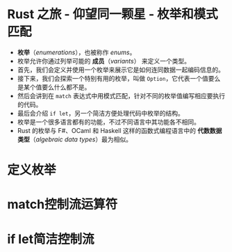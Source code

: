 # Rust 之旅 - 仰望同一颗星 - 枚举和模式匹配

- **枚举**（*enumerations*），也被称作 *enums*。
- 枚举允许你通过列举可能的 **成员**（*variants*） 来定义一个类型。
- 首先，我们会定义并使用一个枚举来展示它是如何连同数据一起编码信息的。
- 接下来，我们会探索一个特别有用的枚举，叫做 `Option`，它代表一个值要么是某个值要么什么都不是。
- 然后会讲到在 `match` 表达式中用模式匹配，针对不同的枚举值编写相应要执行的代码。
- 最后会介绍 `if let`，另一个简洁方便处理代码中枚举的结构。
- 枚举是一个很多语言都有的功能，不过不同语言中其功能各不相同。
- Rust 的枚举与 F#、OCaml 和 Haskell 这样的函数式编程语言中的 **代数数据类型**（*algebraic data types*）最为相似。

# 定义枚举

# match控制流运算符

# if let简洁控制流